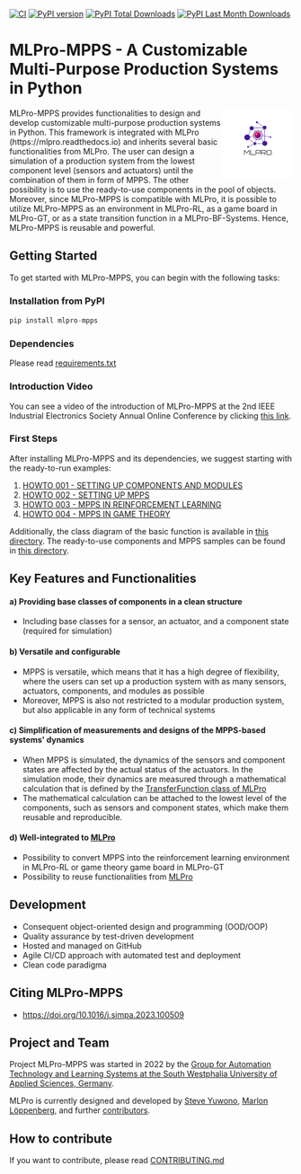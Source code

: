 [![CI](https://github.com/fhswf/MLPro-MPPS/actions/workflows/ci.yml/badge.svg)](https://github.com/fhswf/MLPro-MPPS/actions/workflows/ci.yml)
[![PyPI version](https://badge.fury.io/py/mlpro-mpps.svg)](https://badge.fury.io/py/mlpro-mpps)
[![PyPI Total Downloads](https://static.pepy.tech/personalized-badge/mlpro-mpps?period=total&units=international_system&left_color=blue&right_color=orange&left_text=PyPI%20Total%20Downloads)](https://pepy.tech/project/mlpro-mpps)
[![PyPI Last Month Downloads](https://static.pepy.tech/personalized-badge/mlpro-mpps?period=month&units=international_system&left_color=blue&right_color=orange&left_text=PyPI%20Last%20Month%20Downloads)](https://pepy.tech/project/mlpro-mpps)

# MLPro-MPPS - A Customizable Multi-Purpose Production Systems in Python

<img src="https://github.com/fhswf/MLPro/blob/main/doc/logo/original/logo.png?raw=True" align="right" width="25%"/>
MLPro-MPPS provides functionalities to design and develop customizable multi-purpose production systems in Python. This framework is integrated with MLPro (https://mlpro.readthedocs.io) and inherits several basic functionalities from MLPro. The user can design a simulation of a production system from the lowest component level (sensors and actuators) until the combination of them in form of MPPS. The other possibility is to use the ready-to-use components in the pool of objects. Moreover, since MLPro-MPPS is compatible with MLPro, it is possible to utilize MLPro-MPPS as an environment in MLPro-RL, as a game board in MLPro-GT, or as a state transition function in a MLPro-BF-Systems. Hence, MLPro-MPPS is reusable and powerful.

## Getting Started
To get started with MLPro-MPPS, you can begin with the following tasks:

### Installation from PyPI
```python
pip install mlpro-mpps
```

### Dependencies
Please read [requirements.txt](https://github.com/fhswf/MLPro-MPPS/blob/main/requirements.txt)

### Introduction Video
You can see a video of the introduction of MLPro-MPPS at the 2nd IEEE Industrial Electronics Society Annual Online Conference by clicking [this link](https://youtu.be/zjvDDBpl-bE).

### First Steps
After installing MLPro-MPPS and its dependencies, we suggest starting with the ready-to-run examples:
1. [HOWTO 001 - SETTING UP COMPONENTS AND MODULES](https://github.com/fhswf/MLPro-MPPS/blob/main/src/mlpro_mpps/examples/howto_001_set_up_components_and_modules_in_MPPS.py)
2. [HOWTO 002 - SETTING UP MPPS](https://github.com/fhswf/MLPro-MPPS/blob/main/src/mlpro_mpps/examples/howto_002_set_up_MPPS.py)
3. [HOWTO 003 - MPPS IN REINFORCEMENT LEARNING](https://github.com/fhswf/MLPro-MPPS/blob/main/src/mlpro_mpps/examples/howto_003_run_RL_on_BGLP_using_MPPS.py)
4. [HOWTO 004 - MPPS IN GAME THEORY](https://github.com/fhswf/MLPro-MPPS/blob/main/src/mlpro_mpps/examples/howto_004_run_GT_on_BGLP_using_MPPS.py)

Additionally, the class diagram of the basic function is available in [this directory](https://github.com/fhswf/MLPro-MPPS/tree/main/doc/class_diagram). The ready-to-use components and MPPS samples can be found in [this directory](https://github.com/fhswf/MLPro-MPPS/tree/main/src/mlpro_mpps/pool).


## Key Features and Functionalities

#### a) Providing base classes of components in a clean structure
- Including base classes for a sensor, an actuator, and a component state (required for simulation)

#### b) Versatile and configurable
- MPPS is versatile, which means that it has a high degree of flexibility, where the users can set up a production system with as many sensors, actuators, components, and modules as possible
- Moreover, MPPS is also not restricted to a modular production system, but also applicable in any form of technical systems

#### c) Simplification of measurements and designs of the MPPS-based systems' dynamics
- When MPPS is simulated, the dynamics of the sensors and component states are affected by the actual status of the actuators. In the simulation mode, their dynamics are measured through a mathematical calculation that is defined by the [TransferFunction class of MLPro](https://github.com/fhswf/MLPro/blob/main/src/mlpro/bf/physics/basics.py)
- The mathematical calculation can be attached to the lowest level of the components, such as sensors and component states, which make them reusable and reproducible.

#### d) Well-integrated to [MLPro](https://mlpro.readthedocs.io)
- Possibility to convert MPPS into the reinforcement learning environment in MLPro-RL or game theory game board in MLPro-GT
- Possibility to reuse functionalities from [MLPro](https://mlpro.readthedocs.io)

## Development
- Consequent object-oriented design and programming (OOD/OOP)
- Quality assurance by test-driven development
- Hosted and managed on GitHub
- Agile CI/CD approach with automated test and deployment
- Clean code paradigma

## Citing MLPro-MPPS
- https://doi.org/10.1016/j.simpa.2023.100509

## Project and Team
Project MLPro-MPPS was started in 2022 by the [Group for Automation Technology and Learning Systems at the South Westphalia University of Applied Sciences, Germany](https://www.fh-swf.de/de/forschung___transfer_4/labore_3/labs/labor_fuer_automatisierungstechnik__soest_1/standardseite_57.php).

MLPro is currently designed and developed by [Steve Yuwono](https://github.com/steveyuwono), [Marlon Löppenberg](https://github.com/marlonloeppenberg), and further [contributors](https://github.com/fhswf/MLPro/graphs/contributors). 


## How to contribute
If you want to contribute, please read [CONTRIBUTING.md](https://github.com/fhswf/MLPro-MPPS/blob/main/CONTRIBUTING.md)
